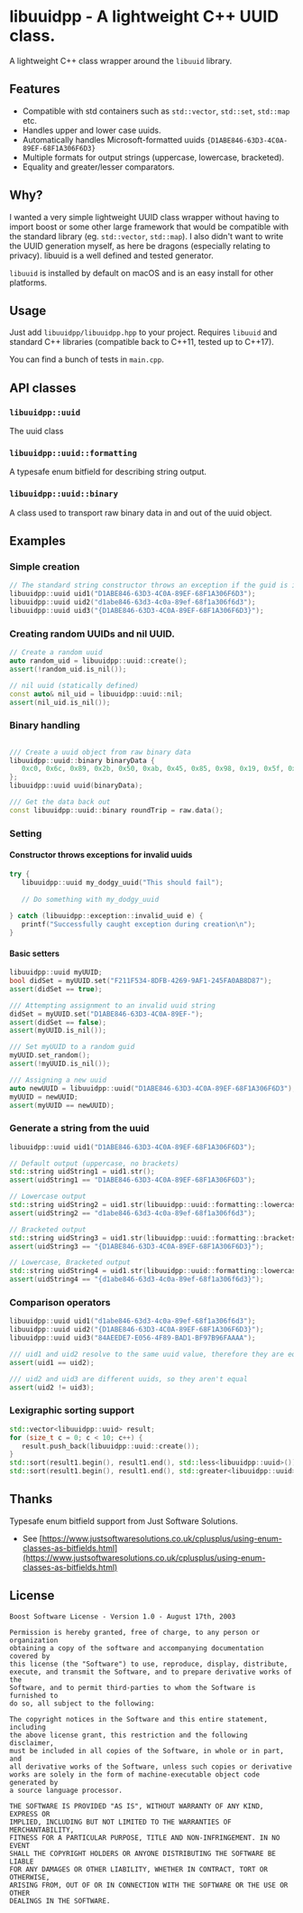 # libuuidpp - A lightweight C++ UUID class.

A lightweight C++ class wrapper around the `libuuid` library.

## Features

* Compatible with std containers such as `std::vector`, `std::set`, `std::map` etc.
* Handles upper and lower case uuids.
* Automatically handles Microsoft-formatted uuids `{D1ABE846-63D3-4C0A-89EF-68F1A306F6D3}`
* Multiple formats for output strings (uppercase, lowercase, bracketed).
* Equality and greater/lesser comparators.

## Why?

I wanted a very simple lightweight UUID class wrapper without having to import boost or some other large framework that would be compatible with the standard library (eg. `std::vector`, `std::map`).  I also didn't want to write the UUID generation myself, as here be dragons (especially relating to privacy).  libuuid is a well defined and tested generator.

`libuuid` is installed by default on macOS and is an easy install for other platforms.

## Usage

Just add `libuuidpp/libuuidpp.hpp` to your project. Requires `libuuid` and standard C++ libraries (compatible back to C++11, tested up to C++17).

You can find a bunch of tests in `main.cpp`.

## API classes

### `libuuidpp::uuid`

The uuid class

### `libuuidpp::uuid::formatting`

A typesafe enum bitfield for describing string output.

### `libuuidpp::uuid::binary`

A class used to transport raw binary data in and out of the uuid object.

## Examples

### Simple creation
```cpp
// The standard string constructor throws an exception if the guid is invalid
libuuidpp::uuid uid1("D1ABE846-63D3-4C0A-89EF-68F1A306F6D3");
libuuidpp::uuid uid2("d1abe846-63d3-4c0a-89ef-68f1a306f6d3");
libuuidpp::uuid uid3("{D1ABE846-63D3-4C0A-89EF-68F1A306F6D3}");
```

### Creating random UUIDs and nil UUID.
```cpp
// Create a random uuid
auto random_uid = libuuidpp::uuid::create();
assert(!random_uid.is_nil());

// nil uuid (statically defined)
const auto& nil_uid = libuuidpp::uuid::nil;
assert(nil_uid.is_nil());
```

### Binary handling

```cpp

/// Create a uuid object from raw binary data
libuuidpp::uuid::binary binaryData {
   0xc0, 0x6c, 0x89, 0x2b, 0x50, 0xab, 0x45, 0x85, 0x98, 0x19, 0x5f, 0x4b, 0xa3, 0xb8, 0xf6, 0x9b
};
libuuidpp::uuid uuid(binaryData);

/// Get the data back out
const libuuidpp::uuid::binary roundTrip = raw.data();
```

### Setting

#### Constructor throws exceptions for invalid uuids
```cpp
try {
   libuuidpp::uuid my_dodgy_uuid("This should fail");
	
   // Do something with my_dodgy_uuid
	
} catch (libuuidpp::exception::invalid_uuid e) {
   printf("Successfully caught exception during creation\n");
}

```

#### Basic setters

```cpp
libuuidpp::uuid myUUID;
bool didSet = myUUID.set("F211F534-8DFB-4269-9AF1-245FA0AB8D87");
assert(didSet == true);

/// Attempting assignment to an invalid uuid string
didSet = myUUID.set("D1ABE846-63D3-4C0A-89EF-");
assert(didSet == false);
assert(myUUID.is_nil());

/// Set myUUID to a random guid
myUUID.set_random();
assert(!myUUID.is_nil());

/// Assigning a new uuid
auto newUUID = libuuidpp::uuid("D1ABE846-63D3-4C0A-89EF-68F1A306F6D3");
myUUID = newUUID;
assert(myUUID == newUUID);

```

### Generate a string from the uuid
```cpp
libuuidpp::uuid uid1("D1ABE846-63D3-4C0A-89EF-68F1A306F6D3");

// Default output (uppercase, no brackets)
std::string uidString1 = uid1.str();
assert(uidString1 == "D1ABE846-63D3-4C0A-89EF-68F1A306F6D3");

// Lowercase output
std::string uidString2 = uid1.str(libuuidpp::uuid::formatting::lowercase);
assert(uidString2 == "d1abe846-63d3-4c0a-89ef-68f1a306f6d3");

// Bracketed output
std::string uidString3 = uid1.str(libuuidpp::uuid::formatting::brackets);
assert(uidString3 == "{D1ABE846-63D3-4C0A-89EF-68F1A306F6D3}");

// Lowercase, Bracketed output
std::string uidString4 = uid1.str(libuuidpp::uuid::formatting::lowercase | libuuidpp::uuid::formatting::brackets);
assert(uidString4 == "{d1abe846-63d3-4c0a-89ef-68f1a306f6d3}");
```
### Comparison operators

```cpp
libuuidpp::uuid uid1("d1abe846-63d3-4c0a-89ef-68f1a306f6d3");
libuuidpp::uuid uid2("{D1ABE846-63D3-4C0A-89EF-68F1A306F6D3}");
libuuidpp::uuid uid3("84AEEDE7-E056-4F89-BAD1-BF97B96FAAAA");

/// uid1 and uid2 resolve to the same uuid value, therefore they are equal
assert(uid1 == uid2);

/// uid2 and uid3 are different uuids, so they aren't equal
assert(uid2 != uid3);

```

### Lexigraphic sorting support

```cpp
std::vector<libuuidpp::uuid> result;
for (size_t c = 0; c < 10; c++) {
   result.push_back(libuuidpp::uuid::create());
}
std::sort(result1.begin(), result1.end(), std::less<libuuidpp::uuid>());
std::sort(result1.begin(), result1.end(), std::greater<libuuidpp::uuid>());
```

## Thanks

Typesafe enum bitfield support from Just Software Solutions.

 - See [https://www.justsoftwaresolutions.co.uk/cplusplus/using-enum-classes-as-bitfields.html](https://www.justsoftwaresolutions.co.uk/cplusplus/using-enum-classes-as-bitfields.html)

## License

```
Boost Software License - Version 1.0 - August 17th, 2003

Permission is hereby granted, free of charge, to any person or organization
obtaining a copy of the software and accompanying documentation covered by
this license (the "Software") to use, reproduce, display, distribute,
execute, and transmit the Software, and to prepare derivative works of the
Software, and to permit third-parties to whom the Software is furnished to
do so, all subject to the following:

The copyright notices in the Software and this entire statement, including
the above license grant, this restriction and the following disclaimer,
must be included in all copies of the Software, in whole or in part, and
all derivative works of the Software, unless such copies or derivative
works are solely in the form of machine-executable object code generated by
a source language processor.

THE SOFTWARE IS PROVIDED "AS IS", WITHOUT WARRANTY OF ANY KIND, EXPRESS OR
IMPLIED, INCLUDING BUT NOT LIMITED TO THE WARRANTIES OF MERCHANTABILITY,
FITNESS FOR A PARTICULAR PURPOSE, TITLE AND NON-INFRINGEMENT. IN NO EVENT
SHALL THE COPYRIGHT HOLDERS OR ANYONE DISTRIBUTING THE SOFTWARE BE LIABLE
FOR ANY DAMAGES OR OTHER LIABILITY, WHETHER IN CONTRACT, TORT OR OTHERWISE,
ARISING FROM, OUT OF OR IN CONNECTION WITH THE SOFTWARE OR THE USE OR OTHER
DEALINGS IN THE SOFTWARE.
```
